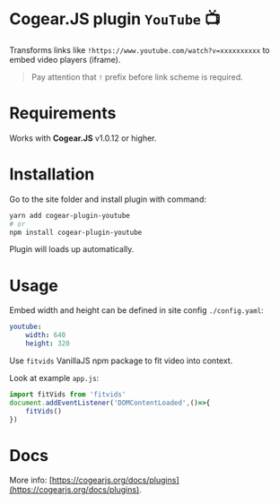 # Cogear.JS plugin `YouTube` 📺

Transforms links like `!https://www.youtube.com/watch?v=xxxxxxxxxx` to embed video players (iframe).

> Pay attention that `!` prefix before link scheme is required.

# Requirements

Works with **Cogear.JS** v1.0.12 or higher.

# Installation

Go to the site folder and install plugin with command:
```bash
yarn add cogear-plugin-youtube
# or 
npm install cogear-plugin-youtube
```

Plugin will loads up automatically.

# Usage

Embed width and height can be defined in site config `./config.yaml`:
```yaml
youtube:
	width: 640
	height: 320
```

Use `fitvids` VanillaJS npm package to fit video into context.

Look at example `app.js`:
```javascript
import fitVids from 'fitvids'
document.addEventListener('DOMContentLoaded',()=>{
	fitVids()
})
```

# Docs

More info: [https://cogearjs.org/docs/plugins](https://cogearjs.org/docs/plugins).
